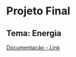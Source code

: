 # **Projeto Final**

## Tema: **Energia**

<a href="https://docs.google.com/document/d/16-m6mtdJQk8bVmq5uDekGb9AyEpeURVB_9coqag6zPI/edit?usp=sharing" target="_blank">Documentação - Link </a>
